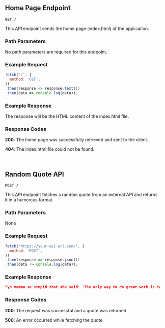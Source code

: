 ## Home Page Endpoint

```
GET /
```

This API endpoint sends the home page (index.html) of the application.

### Path Parameters

No path parameters are required for this endpoint.

### Example Request

```javascript
fetch('/', {
  method: 'GET',
})
.then(response => response.text())
.then(data => console.log(data));
```

### Example Response

The response will be the HTML content of the index.html file.

### Response Codes

**200**: The home page was successfully retrieved and sent to the client.

**404**: The index.html file could not be found.

<br />

## Random Quote API

```
POST /
```

This API endpoint fetches a random quote from an external API and returns it in a humorous format.

### Path Parameters

None

### Example Request

```javascript
fetch('https://your-api-url.com/', {
  method: 'POST',
})
.then(response => response.json())
.then(data => console.log(data));
```

### Example Response

```json
"yo mamma so stupid that she said: 'The only way to do great work is to love what you do.'"
```

### Response Codes

**200**: The request was successful and a quote was returned.

**500**: An error occurred while fetching the quote.

<br />

